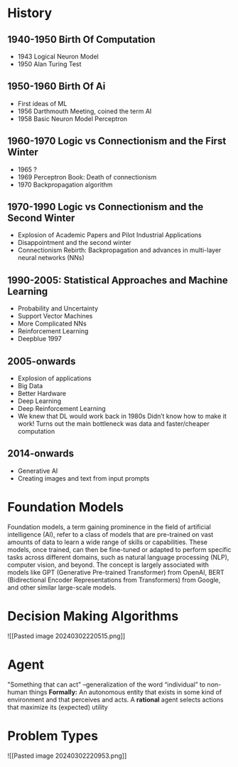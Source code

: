# History
## 1940-1950 Birth Of Computation
- 1943 Logical Neuron Model
- 1950 Alan Turing Test
## 1950-1960 Birth Of Ai
- First ideas of ML
- 1956 Darthmouth Meeting, coined the term AI
- 1958 Basic Neuron Model Perceptron

## 1960-1970 Logic vs Connectionism and the First Winter
- 1965 ?
- 1969 Perceptron Book: Death of connectionism
- 1970 Backpropagation algorithm

## 1970-1990 Logic vs Connectionism and the Second Winter
- Explosion of Academic Papers and Pilot Industrial Applications
- Disappointment and the second winter
- Connectionism Rebirth: Backpropagation and advances in multi-layer neural networks (NNs)

## 1990-2005: Statistical Approaches and Machine Learning
- Probability and Uncertainty
- Support Vector Machines
- More Complicated NNs
- Reinforcement Learning
- Deepblue 1997

## 2005-onwards
- Explosion of applications
- Big Data
- Better Hardware
- Deep Learning
- Deep Reinforcement Learning
- We knew that DL would work back in 1980s 
	Didn’t know how to make it work! 
	Turns out the main bottleneck was data and faster/cheaper computation

## 2014-onwards
- Generative AI
- Creating images and text from input prompts

# Foundation Models
Foundation models, a term gaining prominence in the field of artificial intelligence (AI), refer to a class of models that are pre-trained on vast amounts of data to learn a wide range of skills or capabilities. These models, once trained, can then be fine-tuned or adapted to perform specific tasks across different domains, such as natural language processing (NLP), computer vision, and beyond. The concept is largely associated with models like GPT (Generative Pre-trained Transformer) from OpenAI, BERT (Bidirectional Encoder Representations from Transformers) from Google, and other similar large-scale models.

# Decision Making Algorithms
![[Pasted image 20240302220515.png]]


# Agent
"Something that can act" –generalization of the word “individual” to non- human things
**Formally:** An autonomous entity that exists in some kind of environment and that perceives and acts.
A **rational** agent selects actions that maximize its (expected) utility

# Problem Types
![[Pasted image 20240302220953.png]]
